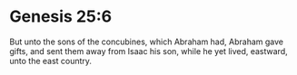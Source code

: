 # Genesis 25:6

But unto the sons of the concubines, which Abraham had, Abraham gave gifts, and sent them away from Isaac his son, while he yet lived, eastward, unto the east country.